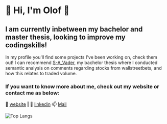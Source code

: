 # 👋 Hi, I'm Olof 👋

## I am currently inbetween my bachelor and master thesis, looking to improve my codingskills!

In my profile you'll find some projects I've been working on, check them out! I can recommend [S-A_Vader][vader], my bachelor thesis where I conducted semantic analysis on comments regarding stocks from wallstreetbets, and how this relates to traded volume.

[vader]: https://github.com/OLGJ/S-A_Vader

### If you want to know more about me, check out my website or contact me as below:
🏡 [website][website] **|** 
👔 [linkedin][linkedin]
📫 [Mail][mail]


[website]: https://olof.com
[linkedin]: https://www.linkedin.com/in/olof-josefsson-391522121/
[mail]: mailto:olof.josefsson@outlook.com

![Top Langs](https://github-readme-stats.vercel.app/api/top-langs/?username=OLGJ&layout=compact&theme=dark&hide_border=true)
